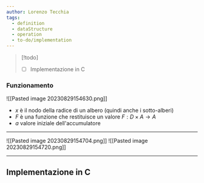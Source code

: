 ```yaml
---
author: Lorenzo Tecchia
tags:
  - definition
  - dataStructure
  - operation
  - to-do/implementation
---
```

>[!todo] 
>- [ ] Implementazione in C
### Funzionamento
![[Pasted image 20230829154630.png]]
- $x$ è il nodo della radice di un albero (quindi anche i sotto-alberi)
- $F$ è una funzione che restituisce un valore $F: D \times A \rightarrow A$
- $a$ valore iniziale dell'accumulatore
---
![[Pasted image 20230829154704.png]]
![[Pasted image 20230829154720.png]]

---
## Implementazione in C
```C
```
